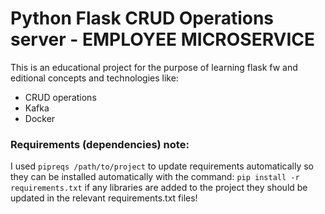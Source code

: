 # Python Flask CRUD Operations server - EMPLOYEE MICROSERVICE
This is an educational project for the purpose of learning flask fw
and editional concepts and technologies like: 
- CRUD operations
- Kafka 
- Docker

### Requirements (dependencies) note:
I used `pipreqs /path/to/project` to update requirements automatically
so they can be installed automatically with the command:
`pip install -r requirements.txt`
if any libraries are added to the project they should be updated 
in the relevant requirements.txt files!